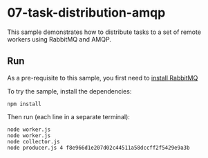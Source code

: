 # 07-task-distribution-amqp

This sample demonstrates how to distribute tasks to a set of remote workers using RabbitMQ and AMQP.

## Run

As a pre-requisite to this sample, you first need to [install RabbitMQ](http://www.rabbitmq.com/download.html)

To try the sample, install the dependencies:

```shell script
npm install
```

Then run (each line in a separate terminal):

```shell script
node worker.js
node worker.js
node collector.js
node producer.js 4 f8e966d1e207d02c44511a58dccff2f5429e9a3b
```
